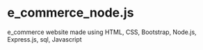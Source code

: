 # e_commerce_node.js
e_commerce website made using HTML, CSS, Bootstrap, Node.js, Express.js, sql, Javascript
